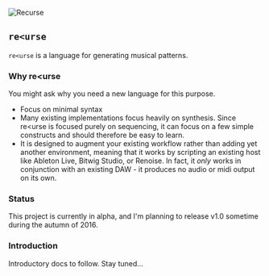 ![Recurse](https://raw.github.com/carrierdown/recurse/master/images/recurselogo2.png)

## `re<urse`

`re<urse` is a language for generating musical patterns.

### Why re<urse

You might ask why you need a new language for this purpose.

- Focus on minimal syntax
- Many existing implementations focus heavily on synthesis. Since re<urse is focused purely on sequencing, it can focus on a few simple constructs and should therefore be easy to learn.
- It is designed to augment your existing workflow rather than adding yet another environment, meaning that it works by scripting an existing host like Ableton Live, Bitwig Studio, or Renoise. In fact, it _only_ works in conjunction with an existing DAW - it produces no audio or midi output on its own.

### Status

This project is currently in alpha, and I'm planning to release v1.0 sometime during the autumn of 2016.

### Introduction

Introductory docs to follow. Stay tuned...
